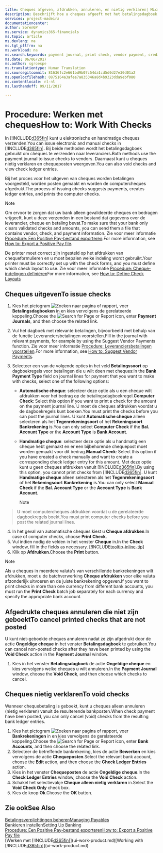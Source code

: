 ```yaml
---
title: Cheques afgeven, afdrukken, annuleren, en nietig verklaren| Microsoft Docs
description: Beschrijft hoe u cheques afgeeft met het betalingsdagboek, cheques afdrukt, en chequeposten nietig verklaart of weergeeft in Financials.
services: project-madeira
documentationcenter: 
author: SorenGP
ms.service: dynamics365-financials
ms.topic: article
ms.devlang: na
ms.tgt_pltfrm: na
ms.workload: na
ms.search.keywords: payment journal, print check, vendor payment, creditor, debt, balance due, AP
ms.date: 06/06/2017
ms.author: sgroespe
ms.translationtype: Human Translation
ms.sourcegitcommit: 81636fc2e661bd9b07c54da1cd5d0d27e30d01a2
ms.openlocfilehash: 0875164a3afee7a835346a8d4b9323dda9ebf080
ms.contentlocale: nl-nl
ms.lasthandoff: 09/11/2017

---
```

# <a name="how-to-work-with-checks"></a><span data-ttu-id="dbe58-103">Procedure: Werken met cheques</span><span class="sxs-lookup"><span data-stu-id="dbe58-103">How to: Work With Checks</span></span>
<span data-ttu-id="dbe58-104">In [!INCLUDE[d365fin](includes/d365fin_md.md)] kunt u elektronische en handmatige cheques verzenden.</span><span class="sxs-lookup"><span data-stu-id="dbe58-104">You can issue electronic and manual checks in [!INCLUDE[d365fin](includes/d365fin_md.md)].</span></span> <span data-ttu-id="dbe58-105">Bij beide methoden wordt het betalingsdagboek gebruikt om cheques te verzenden naar leveranciers.</span><span class="sxs-lookup"><span data-stu-id="dbe58-105">Both methods use the payment journal to issue checks to vendors.</span></span> <span data-ttu-id="dbe58-106">Daarnaast kunt u cheques nietig verklaren en chequeposten weergeven.</span><span class="sxs-lookup"><span data-stu-id="dbe58-106">You can also void checks and view check ledger entries.</span></span>

<span data-ttu-id="dbe58-107">Bij het proces voor het uitgeven van cheques worden betalingen voorgesteld, worden posten gemaakt en worden de computercheques afgedrukt.</span><span class="sxs-lookup"><span data-stu-id="dbe58-107">The process of issuing checks suggests payments, creates ledger entries, and prints the computer checks.</span></span>

> [!NOTE]  
>   <span data-ttu-id="dbe58-108">Om ervoor te zorgen dat uw bank alleen gevalideerde cheques en bedragen vrijgeeft, kunt u deze verzenden in een bestand dat gegevens over de leverancier, cheque en betaling bevat.</span><span class="sxs-lookup"><span data-stu-id="dbe58-108">To make sure that your bank only clears validated checks and amounts, you can send them a file that contains vendor, check, and payment information.</span></span> <span data-ttu-id="dbe58-109">Zie voor meer informatie [Procedure: Een Positive Pay-bestand exporteren](finance-how-positive-pay.md).</span><span class="sxs-lookup"><span data-stu-id="dbe58-109">For more information, see [How to: Export a Positive Pay file](finance-how-positive-pay.md).</span></span>

<span data-ttu-id="dbe58-110">De printer moet correct zijn ingesteld op het afdrukken van chequeformulieren en u moet bepalen welke indeling wordt gebruikt.</span><span class="sxs-lookup"><span data-stu-id="dbe58-110">Your printer must be correctly set up with the check forms, and you must define which check layout to use.</span></span> <span data-ttu-id="dbe58-111">Zie voor meer informatie [Procedure: Cheque-indelingen definiëren](finance-how-define-check-layouts.md)</span><span class="sxs-lookup"><span data-stu-id="dbe58-111">For more information, see [How to: Define Check Layouts](finance-how-define-check-layouts.md)</span></span>

## <a name="to-issue-checks"></a><span data-ttu-id="dbe58-112">Cheques uitgeven</span><span class="sxs-lookup"><span data-stu-id="dbe58-112">To issue checks</span></span>
1. <span data-ttu-id="dbe58-113">Kies het pictogram ![Zoeken naar pagina of rapport](media/ui-search/search_small.png "pictogram Zoeken naar pagina of rapport"), voer **Betalingsdagboeken** in en kies vervolgens de gerelateerde koppeling.</span><span class="sxs-lookup"><span data-stu-id="dbe58-113">Choose the ![Search for Page or Report](media/ui-search/search_small.png "Search for Page or Report icon") icon, enter **Payment Journals**, and then choose the related link.</span></span>
2. <span data-ttu-id="dbe58-114">Vul het dagboek met relevante betalingen, bijvoorbeeld met behulp van de functie Leveranciersbetalingen voorstellen.</span><span class="sxs-lookup"><span data-stu-id="dbe58-114">Fill in the journal with relevant payments, for example by using the Suggest Vendor Payments function.</span></span> <span data-ttu-id="dbe58-115">Zie voor meer informatie [Procedure: Leveranciersbetalingen voorstellen](payables-how-suggest-vendor-payments.md).</span><span class="sxs-lookup"><span data-stu-id="dbe58-115">For more information, see [How to: Suggest Vendor Payments](payables-how-suggest-vendor-payments.md).</span></span>
3. <span data-ttu-id="dbe58-116">Selecteer een van de volgende opties in het veld **Betalingssoort** op dagboekregels voor betalingen die u wilt doen met cheques:</span><span class="sxs-lookup"><span data-stu-id="dbe58-116">In the **Bank Payment Type** field on journal lines for payment that you want to make with checks, select one of the following options:</span></span>

   * <span data-ttu-id="dbe58-117">**Automatische cheque**: selecteer deze optie als u een cheque wilt afdrukken voor het bedrag op de betalingsdagboekregel.</span><span class="sxs-lookup"><span data-stu-id="dbe58-117">**Computer Check**: Select this option if you want to print a check for the amount on the payment journal line.</span></span> <span data-ttu-id="dbe58-118">U moet de cheques afdrukken voordat u de dagboekregels kunt boeken.</span><span class="sxs-lookup"><span data-stu-id="dbe58-118">You must print the checks before you can post the journal lines.</span></span> <span data-ttu-id="dbe58-119">U kunt **Automatische cheque** alleen selecteren als het **Tegenrekeningsoort** of het **Rekeningsoort** **Bankrekening** is.</span><span class="sxs-lookup"><span data-stu-id="dbe58-119">You can only select **Computer Check** if the **Bal. Account Type** or the **Account Type** is **Bank Account**.</span></span>
   * <span data-ttu-id="dbe58-120">**Handmatige cheque**: selecteer deze optie als u handmatig een cheque hebt gemaakt en er een bijbehorende chequepost moet worden gemaakt voor dit bedrag.</span><span class="sxs-lookup"><span data-stu-id="dbe58-120">**Manual Check**: Select this option if you have created a check manually and want to create a corresponding check ledger entry for this amount.</span></span> <span data-ttu-id="dbe58-121">Met deze optie kunt u geen cheques afdrukken vanuit [!INCLUDE[d365fin](includes/d365fin_md.md)].</span><span class="sxs-lookup"><span data-stu-id="dbe58-121">By using this option, you cannot print checks from [!INCLUDE[d365fin](includes/d365fin_md.md)].</span></span> <span data-ttu-id="dbe58-122">U kunt **Handmatige cheque** alleen selecteren als het **Tegenrekeningsoort** of het **Rekeningsoort** **Bankrekening** is.</span><span class="sxs-lookup"><span data-stu-id="dbe58-122">You can only select **Manual Check** if the **Bal. Account Type** or the **Account Type** is **Bank Account**.</span></span>

     > [!NOTE]  
>   <span data-ttu-id="dbe58-123">U moet computercheques afdrukken voordat u de gerelateerde dagboekregels boekt.</span><span class="sxs-lookup"><span data-stu-id="dbe58-123">You must print computer checks before you post the related journal lines.</span></span>
4. <span data-ttu-id="dbe58-124">In het geval van automatische cheques kiest u **Cheque afdrukken**.</span><span class="sxs-lookup"><span data-stu-id="dbe58-124">In case of computer checks, choose **Print Check**.</span></span>
5. <span data-ttu-id="dbe58-125">Vul indien nodig de velden in het venster **Cheque** in.</span><span class="sxs-lookup"><span data-stu-id="dbe58-125">In the **Check** window, fill in the fields as necessary.</span></span> [!INCLUDE[tooltip-inline-tip](includes/tooltip-inline-tip_md.md)]
6. <span data-ttu-id="dbe58-126">Klik op **Afdrukken**.</span><span class="sxs-lookup"><span data-stu-id="dbe58-126">Choose the **Print** button.</span></span>

> [!NOTE]  
>   <span data-ttu-id="dbe58-127">Als u cheques in meerdere valuta's van verschillende bankrekeningen wilt afdrukken, moet u de batchverwerking **Cheque afdrukken** voor elke valuta afzonderlijk uitvoeren en de juiste bankrekening opgeven.</span><span class="sxs-lookup"><span data-stu-id="dbe58-127">If you want to print checks in more than one currency from different bank accounts, you must run the **Print Check** batch job separately for each currency and specify the appropriate bank account.</span></span>

## <a name="to-cancel-printed-checks-that-are-not-posted"></a><span data-ttu-id="dbe58-128">Afgedrukte cheques annuleren die niet zijn geboekt</span><span class="sxs-lookup"><span data-stu-id="dbe58-128">To cancel printed checks that are not posted</span></span>
<span data-ttu-id="dbe58-129">U kunt niet-geboekte cheques annuleren nadat ze zijn afgedrukt door de actie **Ongeldige cheque** in het venster **Betalingsdagboek** te gebruiken.</span><span class="sxs-lookup"><span data-stu-id="dbe58-129">You can cancel non-posted checks after they have been printed by using the **Void Check** action in the **Payment Journal** window.</span></span>

1. <span data-ttu-id="dbe58-130">Kies in het venster **Betalingsdagboek** de actie **Ongeldige cheque** en kies vervolgens welke cheques u wilt annuleren.</span><span class="sxs-lookup"><span data-stu-id="dbe58-130">In the **Payment Journal** window, choose the **Void Check**, and then choose which checks to cancel.</span></span>

## <a name="to-void-checks"></a><span data-ttu-id="dbe58-131">Cheques nietig verklaren</span><span class="sxs-lookup"><span data-stu-id="dbe58-131">To void checks</span></span>
<span data-ttu-id="dbe58-132">Wanneer chequebetaling is geboekt, kunt u cheques alleen annuleren (nietig verklaren) vanuit de resulterende bankposten.</span><span class="sxs-lookup"><span data-stu-id="dbe58-132">When check payment have been posted, you can only cancel (void) checks from the resulting bank ledger entries.</span></span>

1. <span data-ttu-id="dbe58-133">Kies het pictogram ![Zoeken naar pagina of rapport](media/ui-search/search_small.png "pictogram Zoeken naar pagina of rapport"), voer **Bankrekeningen** in en kies vervolgens de gerelateerde koppeling.</span><span class="sxs-lookup"><span data-stu-id="dbe58-133">Choose the ![Search for Page or Report](media/ui-search/search_small.png "Search for Page or Report icon") icon, enter **Bank Accounts**, and then choose the related link.</span></span>
2. <span data-ttu-id="dbe58-134">Selecteer de betreffende bankrekening, kies de actie **Bewerken** en kies vervolgens de actie **Chequeposten**.</span><span class="sxs-lookup"><span data-stu-id="dbe58-134">Select the relevant bank account, choose the **Edit** action, and then choose the **Check Ledger Entries** action.</span></span>
3. <span data-ttu-id="dbe58-135">Kies in het venster **Chequeposten** de actie **Ongeldige cheque**.</span><span class="sxs-lookup"><span data-stu-id="dbe58-135">In the **Check Ledger Entries** window, choose the **Void Check** action.</span></span>
4. <span data-ttu-id="dbe58-136">Schakel het selectievakje **Cheque alleen nietig verklaren** in.</span><span class="sxs-lookup"><span data-stu-id="dbe58-136">Select the **Void Check Only** check box.</span></span>
5. <span data-ttu-id="dbe58-137">Kies de knop **Ok**.</span><span class="sxs-lookup"><span data-stu-id="dbe58-137">Choose the **OK** button.</span></span>

## <a name="see-also"></a><span data-ttu-id="dbe58-138">Zie ook</span><span class="sxs-lookup"><span data-stu-id="dbe58-138">See Also</span></span>
[<span data-ttu-id="dbe58-139">Betalingsverplichtingen beheren</span><span class="sxs-lookup"><span data-stu-id="dbe58-139">Managing Payables</span></span>](payables-manage-payables.md)  
[<span data-ttu-id="dbe58-140">Bankieren instellen</span><span class="sxs-lookup"><span data-stu-id="dbe58-140">Setting Up Banking</span></span>](bank-setup-banking.md)  
[<span data-ttu-id="dbe58-141">Procedure: Een Positive Pay-bestand exporteren</span><span class="sxs-lookup"><span data-stu-id="dbe58-141">How to: Export a Positive Pay file</span></span>](finance-how-positive-pay.md)  
<span data-ttu-id="dbe58-142">[Werken met [!INCLUDE[d365fin](includes/d365fin_md.md)]](ui-work-product.md)</span><span class="sxs-lookup"><span data-stu-id="dbe58-142">[Working with [!INCLUDE[d365fin](includes/d365fin_md.md)]](ui-work-product.md)</span></span>  

